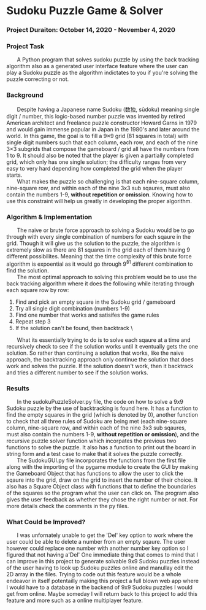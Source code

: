 # Sudoku Puzzle Game & Solver 

### Project Duraiton: October 14, 2020 - November 4, 2020

### Project Task
&nbsp;&nbsp;&nbsp;&nbsp;&nbsp;&nbsp; A Python program that solves sudoku puzzle by using the back tracking algorithm also as a generated user interface feature where the user can play a Sudoku puzzle as the algorithm indictates to you if you're solving the puzzle correcting or not.

### Background
&nbsp;&nbsp;&nbsp;&nbsp;&nbsp;&nbsp; Despite having a Japanese name Sudoku (数独, sūdoku) meaning single digit / number, this logic-based number puzzle was invented by retired American architect and freelance puzzle constructor Howard Garns in 1979 and would gain immense popular in Japan in the 1980's and later around the world. In this game, the goal is to fill a 9×9 grid (81 squares in total) with single digit numbers such that each column, each row, and each of the nine 3×3 subgrids that compose the gameboard / grid all have the numbers from 1 to 9. It should also be noted that the player is given a partially completed grid, which only has one single solution; the difficulty ranges from very easy to very hard depending how completed the grid when the player starts. \
&nbsp;&nbsp;&nbsp;&nbsp;&nbsp;&nbsp; What makes the puzzle so challenging is that each nine-square column, nine-square row, and within each of the nine 3x3 sub sqaures, must also contain the numbers 1-9, **without repetition or omission**. Knowing how to use this constraint will help us greatly in developing the proper algorithm.

### Algorithm & Implementation
&nbsp;&nbsp;&nbsp;&nbsp;&nbsp;&nbsp; The naive or brute force approach to solving a Sudoku would be to go through with every single combination of numbers for each sqaure in the grid. Though it will give us the solution to the puzzle, the algorithm is extremely slow as there are 81 squares in the grid each of them having 9 different possibilites. Meaning that the time complexity of this brute force algorithm is expoential as it would go through 9<sup>81</sup> different combination to find the solution. \
&nbsp;&nbsp;&nbsp;&nbsp;&nbsp;&nbsp; The most optimal approach to solving this problem would be to use the back tracking algorithm where it does the following while iterating through each square row by row:
1. Find and pick an empty square in the Sudoku grid / gameboard
1. Try all single digit combination (numbers 1-9)
1. Find one number that works and satisifes the game rules
1. Repeat step 3 
1. If the solution can't be found, then backtrack \

&nbsp;&nbsp;&nbsp;&nbsp;&nbsp;&nbsp; What its essentially trying to do is to solve each sqaure at a time and recursively check to see if the solution works until it eventually gets the one solution. So rather than continuing a solution that works, like the naive approach, the backtracking approach only continue the solution that does work and solves the puzzle. If the solution doesn't work, then it backtrack and tries a different number to see if the solution works.

### Results
&nbsp;&nbsp;&nbsp;&nbsp;&nbsp;&nbsp; In the sudokuPuzzleSolver.py file, the code on how to solve a 9x9 Sudoku puzzle by the use of backtracking is found here. It has a function to find the empty squares in the grid (which is denoted by 0), another function to check that all three rules of Sudoku are being met (each nine-square column, nine-square row, and within each of the nine 3x3 sub sqaures, must also contain the numbers 1-9, **without repetition or omission**), and the recursive puzzle solver function which incorpates the previous two functions to solve the puzzle. It also has a function to print out the board in string form and a test case to make that it solves the puzzle correctly. \
&nbsp;&nbsp;&nbsp;&nbsp;&nbsp;&nbsp; The SudokuGUI.py file incorporates the functions from the first file along with the importing of the pygame module to create the GUI by making the Gameboard Object that has functions to allow the user to click the sqaure into the grid, draw on the grid to insert the number of their choice. It also has a Square Object class with functions that to define the boundaries of the squares so the program what the user can click on. The program also gives the user feedback as whether they chose the right number or not. For more details check the comments in the py files.


### What Could be Improved?
&nbsp;&nbsp;&nbsp;&nbsp;&nbsp;&nbsp; I was unfornately unable to get the 'Del' key option to work where the user could be able to delete a number from an empty sqaure. The user however could replace one number with another number key option so I figured that not having a'Del' One immediate thing that comes to mind that I can improve in this project to generate solvable 9x9 Sudoku puzzles instead of the user having to look up Sudoku puzzles online and manullay edit the 2D array in the files. Trying to code out this feature would be a whole endeavor in itself potentailly making this project a full blown web app where I would have to a database in the backend of 9x9 Sudoku puzzles I would get from online. Maybe someday I will return back to this project to add this feature and more such as a online multiplayer feature. 
